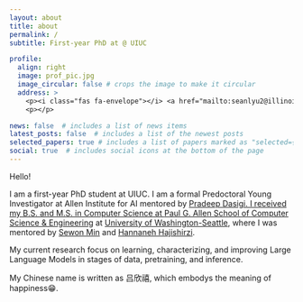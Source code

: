 ```yaml
---
layout: about
title: about
permalink: /
subtitle: First-year PhD at @ UIUC

profile:
  align: right
  image: prof_pic.jpg
  image_circular: false # crops the image to make it circular
  address: >
    <p><i class="fas fa-envelope"></i> <a href="mailto:seanlyu2@illinois.edu">email</a> <i class="fab fa-github"></i> <a href='https://github.com/Alrope123'>github</a> <i class="fab fa-twitter"></i> <a href='https://twitter.com/XinxiLyu'>twitter</a></p>
    <p></p>

news: false  # includes a list of news items
latest_posts: false  # includes a list of the newest posts
selected_papers: true # includes a list of papers marked as "selected={true}"
social: true  # includes social icons at the bottom of the page
---
```


Hello!

I am a first-year PhD student at UIUC. I am a formal Predoctoral Young Investigator at Allen Institute for AI mentored by <a href='https://pdasigi.github.io/'>Pradeep Dasigi. I received my B.S. and M.S. in Computer Science at <a href='https://www.cs.washington.edu'>Paul G. Allen School of Computer Science & Engineering</a> at <a href='http://www.washington.edu/'>University of Washington-Seattle</a>, where I was mentored by <a href='https://shmsw25.github.io/'>Sewon Min</a> and <a href='https://homes.cs.washington.edu/~hannaneh/index.html'>Hannaneh Hajishirzi</a>.

My current research focus on learning, characterizing, and improving Large Language Models in stages of data, pretraining, and inference.

My Chinese name is written as 吕欣禧, which embodys the meaning of happiness:grin:.
